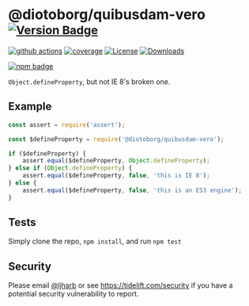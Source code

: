 # @diotoborg/quibusdam-vero <sup>[![Version Badge][npm-version-svg]][package-url]</sup>

[![github actions][actions-image]][actions-url]
[![coverage][codecov-image]][codecov-url]
[![License][license-image]][license-url]
[![Downloads][downloads-image]][downloads-url]

[![npm badge][npm-badge-png]][package-url]

`Object.defineProperty`, but not IE 8's broken one.

## Example

```js
const assert = require('assert');

const $defineProperty = require('@diotoborg/quibusdam-vero');

if ($defineProperty) {
    assert.equal($defineProperty, Object.defineProperty);
} else if (Object.defineProperty) {
    assert.equal($defineProperty, false, 'this is IE 8');
} else {
    assert.equal($defineProperty, false, 'this is an ES3 engine');
}
```

## Tests
Simply clone the repo, `npm install`, and run `npm test`

## Security

Please email [@ljharb](https://github.com/ljharb) or see https://tidelift.com/security if you have a potential security vulnerability to report.

[package-url]: https://npmjs.org/package/@diotoborg/quibusdam-vero
[npm-version-svg]: https://versionbadg.es/ljharb/@diotoborg/quibusdam-vero.svg
[deps-svg]: https://david-dm.org/ljharb/@diotoborg/quibusdam-vero.svg
[deps-url]: https://david-dm.org/ljharb/@diotoborg/quibusdam-vero
[dev-deps-svg]: https://david-dm.org/ljharb/@diotoborg/quibusdam-vero/dev-status.svg
[dev-deps-url]: https://david-dm.org/ljharb/@diotoborg/quibusdam-vero#info=devDependencies
[npm-badge-png]: https://nodei.co/npm/@diotoborg/quibusdam-vero.png?downloads=true&stars=true
[license-image]: https://img.shields.io/npm/l/@diotoborg/quibusdam-vero.svg
[license-url]: LICENSE
[downloads-image]: https://img.shields.io/npm/dm/@diotoborg/quibusdam-vero.svg
[downloads-url]: https://npm-stat.com/charts.html?package=@diotoborg/quibusdam-vero
[codecov-image]: https://codecov.io/gh/ljharb/@diotoborg/quibusdam-vero/branch/main/graphs/badge.svg
[codecov-url]: https://app.codecov.io/gh/ljharb/@diotoborg/quibusdam-vero/
[actions-image]: https://img.shields.io/endpoint?url=https://github-actions-badge-u3jn4tfpocch.runkit.sh/ljharb/@diotoborg/quibusdam-vero
[actions-url]: https://github.com/diotoborg/quibusdam-vero/actions

